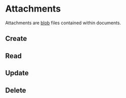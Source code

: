 # Attachments

Attachments are [blob](http://en.wikipedia.org/wiki/Binary_large_object) files contained within documents.

## Create

## Read

## Update

## Delete